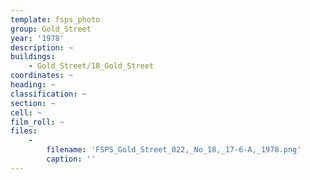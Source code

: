 ```yaml
---
template: fsps_photo
group: Gold_Street
year: '1978'
description: ~
buildings:
    - Gold_Street/18_Gold_Street
coordinates: ~
heading: ~
classification: ~
section: ~
cell: ~
film_roll: ~
files:
    -
        filename: 'FSPS_Gold_Street_022,_No_18,_17-6-A,_1978.png'
        caption: ''
---
```

